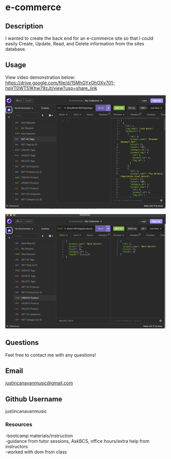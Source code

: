 # e-commerce

## Description 

I wanted to create the back end for an e-commerce site so that I could easily Create, Update, Read, and Delete information from the sites database. 

## Usage

View video demonstration below:
https://drive.google.com/file/d/15MhGYxOhOXy701-hpVT0WT51Khw79zJt/view?usp=share_link


![app screenshot](./Assets/Screenshot%202023-03-05%20at%207.23.12%20PM.png)

![app screenshot](./Assets/Screenshot%202023-03-05%20at%207.24.43%20PM.png)

## Questions

Feel free to contact me with any questions!

## Email
justincanavanmusic@gmail.com

## Github Username
justincanavanmusic

### Resources
-bootcamp materials/instruction <br>
-guidance from tutor sessions, AskBCS, office hours/extra help from instructors <br>
-worked with dom from class